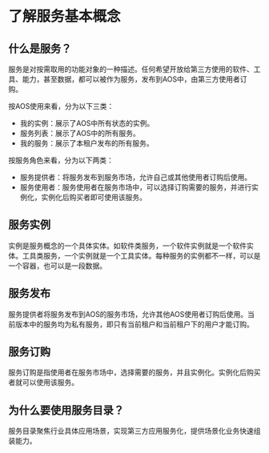 # 了解服务基本概念<a name="aos_01_9015"></a>

## 什么是服务？<a name="zh-cn_topic_0107020577_section25791114205716"></a>

服务是对按需取用的功能对象的一种描述。任何希望开放给第三方使用的软件、工具、能力，甚至数据，都可以被作为服务，发布到AOS中，由第三方使用者订购。

按AOS使用来看，分为以下三类：

-   我的实例：展示了AOS中所有状态的实例。
-   服务列表：展示了AOS中的所有服务。
-   我的服务：展示了本租户发布的所有服务。

按服务角色来看，分为以下两类：

-   服务提供者：将服务发布到服务市场，允许自己或其他使用者订购后使用。
-   服务使用者：服务使用者在服务市场中，可以选择订购需要的服务，并进行实例化，实例化后购买者即可使用该服务。

## 服务实例<a name="zh-cn_topic_0107020577_section6109925857"></a>

实例是服务概念的一个具体实体。如软件类服务，一个软件实例就是一个软件实体。工具类服务，一个实例就是一个工具实体。每种服务的实例都不一样，可以是一个容器，也可以是一段数据。

## 服务发布<a name="zh-cn_topic_0107020577_section97162056959"></a>

服务提供者将服务发布到AOS的服务市场，允许其他AOS使用者订购后使用。当前版本中的服务均为私有服务，即只有当前租户和当前租户下的用户才能订购。

## 服务订购<a name="zh-cn_topic_0107020577_section1459616481161"></a>

服务订购是指使用者在服务市场中，选择需要的服务，并且实例化。实例化后购买者就可以使用该服务。

## 为什么要使用服务目录？<a name="zh-cn_topic_0107020577_section647710531403"></a>

服务目录聚焦行业具体应用场景，实现第三方应用服务化，提供场景化业务快速组装能力。


